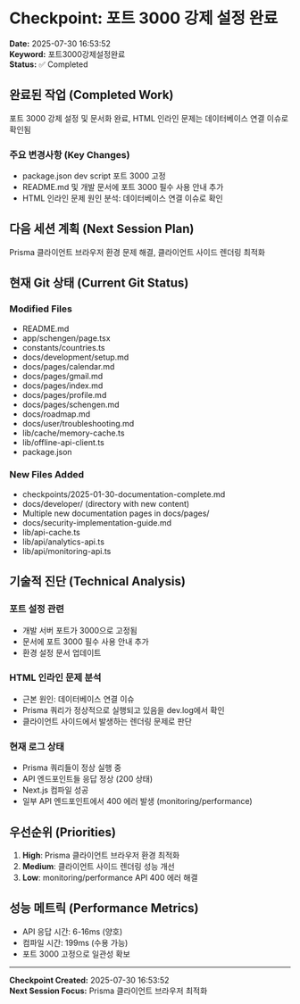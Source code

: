 # Checkpoint: 포트 3000 강제 설정 완료

**Date:** 2025-07-30 16:53:52  
**Keyword:** 포트3000강제설정완료  
**Status:** ✅ Completed

## 완료된 작업 (Completed Work)

포트 3000 강제 설정 및 문서화 완료, HTML 인라인 문제는 데이터베이스 연결 이슈로 확인됨

### 주요 변경사항 (Key Changes)

- package.json dev script 포트 3000 고정
- README.md 및 개발 문서에 포트 3000 필수 사용 안내 추가
- HTML 인라인 문제 원인 분석: 데이터베이스 연결 이슈로 확인

## 다음 세션 계획 (Next Session Plan)

Prisma 클라이언트 브라우저 환경 문제 해결, 클라이언트 사이드 렌더링 최적화

## 현재 Git 상태 (Current Git Status)

### Modified Files

- README.md
- app/schengen/page.tsx
- constants/countries.ts
- docs/development/setup.md
- docs/pages/calendar.md
- docs/pages/gmail.md
- docs/pages/index.md
- docs/pages/profile.md
- docs/pages/schengen.md
- docs/roadmap.md
- docs/user/troubleshooting.md
- lib/cache/memory-cache.ts
- lib/offline-api-client.ts
- package.json

### New Files Added

- checkpoints/2025-01-30-documentation-complete.md
- docs/developer/ (directory with new content)
- Multiple new documentation pages in docs/pages/
- docs/security-implementation-guide.md
- lib/api-cache.ts
- lib/api/analytics-api.ts
- lib/api/monitoring-api.ts

## 기술적 진단 (Technical Analysis)

### 포트 설정 관련

- 개발 서버 포트가 3000으로 고정됨
- 문서에 포트 3000 필수 사용 안내 추가
- 환경 설정 문서 업데이트

### HTML 인라인 문제 분석

- 근본 원인: 데이터베이스 연결 이슈
- Prisma 쿼리가 정상적으로 실행되고 있음을 dev.log에서 확인
- 클라이언트 사이드에서 발생하는 렌더링 문제로 판단

### 현재 로그 상태

- Prisma 쿼리들이 정상 실행 중
- API 엔드포인트들 응답 정상 (200 상태)
- Next.js 컴파일 성공
- 일부 API 엔드포인트에서 400 에러 발생 (monitoring/performance)

## 우선순위 (Priorities)

1. **High**: Prisma 클라이언트 브라우저 환경 최적화
2. **Medium**: 클라이언트 사이드 렌더링 성능 개선
3. **Low**: monitoring/performance API 400 에러 해결

## 성능 메트릭 (Performance Metrics)

- API 응답 시간: 6-16ms (양호)
- 컴파일 시간: 199ms (수용 가능)
- 포트 3000 고정으로 일관성 확보

---

**Checkpoint Created:** 2025-07-30 16:53:52  
**Next Session Focus:** Prisma 클라이언트 브라우저 최적화
